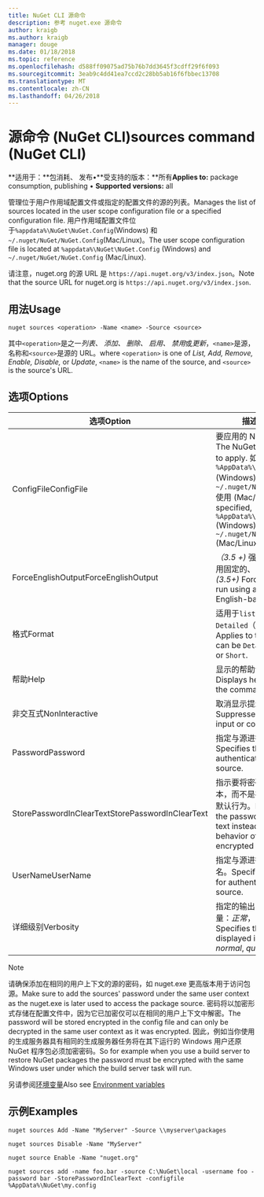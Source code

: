```yaml
---
title: NuGet CLI 源命令
description: 参考 nuget.exe 源命令
author: kraigb
ms.author: kraigb
manager: douge
ms.date: 01/18/2018
ms.topic: reference
ms.openlocfilehash: d588ff09075ad75b76b7dd3645f3cdff29f6f093
ms.sourcegitcommit: 3eab9c4dd41ea7ccd2c28bb5ab16f6fbbec13708
ms.translationtype: MT
ms.contentlocale: zh-CN
ms.lasthandoff: 04/26/2018
---
```

# <a name="sources-command-nuget-cli"></a><span data-ttu-id="c2cbb-103">源命令 (NuGet CLI)</span><span class="sxs-lookup"><span data-stu-id="c2cbb-103">sources command (NuGet CLI)</span></span>

<span data-ttu-id="c2cbb-104">**适用于：**包消耗、 发布&bullet;**受支持的版本：**所有</span><span class="sxs-lookup"><span data-stu-id="c2cbb-104">**Applies to:** package consumption, publishing &bullet; **Supported versions:** all</span></span>

<span data-ttu-id="c2cbb-105">管理位于用户作用域配置文件或指定的配置文件的源的列表。</span><span class="sxs-lookup"><span data-stu-id="c2cbb-105">Manages the list of sources located in the user scope configuration file or a specified configuration file.</span></span> <span data-ttu-id="c2cbb-106">用户作用域配置文件位于`%appdata%\NuGet\NuGet.Config`(Windows) 和`~/.nuget/NuGet/NuGet.Config`(Mac/Linux)。</span><span class="sxs-lookup"><span data-stu-id="c2cbb-106">The user scope configuration file is located at `%appdata%\NuGet\NuGet.Config` (Windows) and `~/.nuget/NuGet/NuGet.Config` (Mac/Linux).</span></span>

<span data-ttu-id="c2cbb-107">请注意，nuget.org 的源 URL 是 `https://api.nuget.org/v3/index.json`。</span><span class="sxs-lookup"><span data-stu-id="c2cbb-107">Note that the source URL for nuget.org is `https://api.nuget.org/v3/index.json`.</span></span>

## <a name="usage"></a><span data-ttu-id="c2cbb-108">用法</span><span class="sxs-lookup"><span data-stu-id="c2cbb-108">Usage</span></span>

```cli
nuget sources <operation> -Name <name> -Source <source>
```

<span data-ttu-id="c2cbb-109">其中`<operation>`是之一*列表、 添加、 删除、 启用、 禁用*或*更新*，`<name>`是源，名称和`<source>`是源的 URL。</span><span class="sxs-lookup"><span data-stu-id="c2cbb-109">where `<operation>` is one of *List, Add, Remove, Enable, Disable,* or *Update*, `<name>` is the name of the source, and `<source>` is the source's URL.</span></span>

## <a name="options"></a><span data-ttu-id="c2cbb-110">选项</span><span class="sxs-lookup"><span data-stu-id="c2cbb-110">Options</span></span>

| <span data-ttu-id="c2cbb-111">选项</span><span class="sxs-lookup"><span data-stu-id="c2cbb-111">Option</span></span> | <span data-ttu-id="c2cbb-112">描述</span><span class="sxs-lookup"><span data-stu-id="c2cbb-112">Description</span></span> |
| --- | --- |
| <span data-ttu-id="c2cbb-113">ConfigFile</span><span class="sxs-lookup"><span data-stu-id="c2cbb-113">ConfigFile</span></span> | <span data-ttu-id="c2cbb-114">要应用的 NuGet 配置文件。</span><span class="sxs-lookup"><span data-stu-id="c2cbb-114">The NuGet configuration file to apply.</span></span> <span data-ttu-id="c2cbb-115">如果未指定， `%AppData%\NuGet\NuGet.Config` (Windows) 或`~/.nuget/NuGet/NuGet.Config`使用 (Mac/Linux)。</span><span class="sxs-lookup"><span data-stu-id="c2cbb-115">If not specified, `%AppData%\NuGet\NuGet.Config` (Windows) or `~/.nuget/NuGet/NuGet.Config` (Mac/Linux) is used.</span></span>|
| <span data-ttu-id="c2cbb-116">ForceEnglishOutput</span><span class="sxs-lookup"><span data-stu-id="c2cbb-116">ForceEnglishOutput</span></span> | <span data-ttu-id="c2cbb-117">*（3.5 +)* 强制 nuget.exe 运行使用固定的、 基于英语的区域性。</span><span class="sxs-lookup"><span data-stu-id="c2cbb-117">*(3.5+)* Forces nuget.exe to run using an invariant, English-based culture.</span></span> |
| <span data-ttu-id="c2cbb-118">格式</span><span class="sxs-lookup"><span data-stu-id="c2cbb-118">Format</span></span> | <span data-ttu-id="c2cbb-119">适用于`list`操作并可以是`Detailed`（默认值） 或`Short`。</span><span class="sxs-lookup"><span data-stu-id="c2cbb-119">Applies to the `list` action and can be `Detailed` (the default) or `Short`.</span></span> |
| <span data-ttu-id="c2cbb-120">帮助</span><span class="sxs-lookup"><span data-stu-id="c2cbb-120">Help</span></span> | <span data-ttu-id="c2cbb-121">显示的帮助命令的信息。</span><span class="sxs-lookup"><span data-stu-id="c2cbb-121">Displays help information for the command.</span></span> |
| <span data-ttu-id="c2cbb-122">非交互式</span><span class="sxs-lookup"><span data-stu-id="c2cbb-122">NonInteractive</span></span> | <span data-ttu-id="c2cbb-123">取消显示提示用户输入或确认。</span><span class="sxs-lookup"><span data-stu-id="c2cbb-123">Suppresses prompts for user input or confirmations.</span></span> |
| <span data-ttu-id="c2cbb-124">Password</span><span class="sxs-lookup"><span data-stu-id="c2cbb-124">Password</span></span> | <span data-ttu-id="c2cbb-125">指定与源进行身份验证的密码。</span><span class="sxs-lookup"><span data-stu-id="c2cbb-125">Specifies the password for authenticating with the source.</span></span> |
| <span data-ttu-id="c2cbb-126">StorePasswordInClearText</span><span class="sxs-lookup"><span data-stu-id="c2cbb-126">StorePasswordInClearText</span></span> | <span data-ttu-id="c2cbb-127">指示要将密码存储在未加密的文本，而不是存储以加密的形式的默认行为。</span><span class="sxs-lookup"><span data-stu-id="c2cbb-127">Indicates to store the password in unencrypted text instead of the default behavior of storing an encrypted form.</span></span> |
| <span data-ttu-id="c2cbb-128">UserName</span><span class="sxs-lookup"><span data-stu-id="c2cbb-128">UserName</span></span> | <span data-ttu-id="c2cbb-129">指定与源进行身份验证的用户名。</span><span class="sxs-lookup"><span data-stu-id="c2cbb-129">Specifies the user name for authenticating with the source.</span></span> |
| <span data-ttu-id="c2cbb-130">详细级别</span><span class="sxs-lookup"><span data-stu-id="c2cbb-130">Verbosity</span></span> | <span data-ttu-id="c2cbb-131">指定的输出中显示的详细信息量：*正常*， *quiet*，*详细*。</span><span class="sxs-lookup"><span data-stu-id="c2cbb-131">Specifies the amount of detail displayed in the output: *normal*, *quiet*, *detailed*.</span></span> |

> [!Note]
> <span data-ttu-id="c2cbb-132">请确保添加在相同的用户上下文的源的密码，如 nuget.exe 更高版本用于访问包源。</span><span class="sxs-lookup"><span data-stu-id="c2cbb-132">Make sure to add the sources' password under the same user context as the nuget.exe is later used to access the package source.</span></span> <span data-ttu-id="c2cbb-133">密码将以加密形式存储在配置文件中，因为它已加密仅可以在相同的用户上下文中解密。</span><span class="sxs-lookup"><span data-stu-id="c2cbb-133">The password will be stored encrypted in the config file and can only be decrypted in the same user context as it was encrypted.</span></span> <span data-ttu-id="c2cbb-134">因此，例如当你使用的生成服务器具有相同的生成服务器任务将在其下运行的 Windows 用户还原 NuGet 程序包必须加密密码。</span><span class="sxs-lookup"><span data-stu-id="c2cbb-134">So for example when you use a build server to restore NuGet packages the password must be encrypted with the same Windows user under which  the build server task will run.</span></span>

<span data-ttu-id="c2cbb-135">另请参阅[环境变量](cli-ref-environment-variables.md)</span><span class="sxs-lookup"><span data-stu-id="c2cbb-135">Also see [Environment variables](cli-ref-environment-variables.md)</span></span>

## <a name="examples"></a><span data-ttu-id="c2cbb-136">示例</span><span class="sxs-lookup"><span data-stu-id="c2cbb-136">Examples</span></span>

```cli
nuget sources Add -Name "MyServer" -Source \\myserver\packages

nuget sources Disable -Name "MyServer"

nuget source Enable -Name "nuget.org"

nuget sources add -name foo.bar -source C:\NuGet\local -username foo -password bar -StorePasswordInClearText -configfile %AppData%\NuGet\my.config
```
